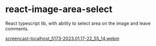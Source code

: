 # react-image-area-select

React typescript lib, with ability to select area on the image and leave comments.

[screencast-localhost_5173-2023.01.17-22_55_14.webm](https://user-images.githubusercontent.com/12416010/213012943-e11ba50a-4bc7-4d84-8e22-8b637d48ebff.webm)
